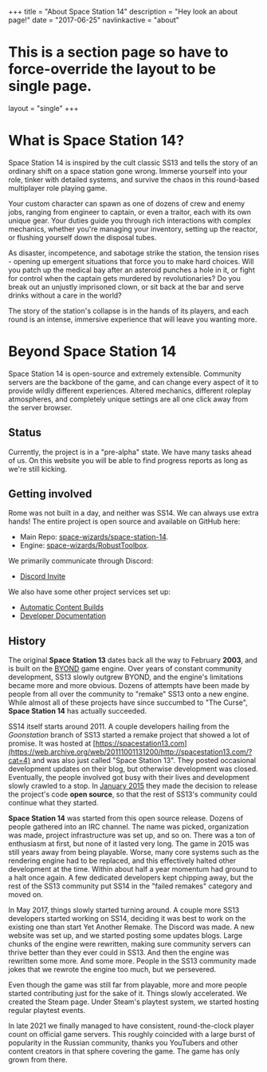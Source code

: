 +++
title = "About Space Station 14"
description = "Hey look an about page!"
date = "2017-06-25"
navlinkactive = "about"
# This is a section page so have to force-override the layout to be single page.
layout = "single"
+++

# What is Space Station 14?

Space Station 14 is inspired by the cult classic SS13 and tells the story of an ordinary shift on a space station gone wrong. Immerse yourself into your role, tinker with detailed systems, and survive the chaos in this round-based multiplayer role playing game.

Your custom character can spawn as one of dozens of crew and enemy jobs, ranging from engineer to captain, or even a traitor, each with its own unique gear. Your duties guide you through rich interactions with complex mechanics, whether you're managing your inventory, setting up the reactor, or flushing yourself down the disposal tubes.

As disaster, incompetence, and sabotage strike the station, the tension rises - opening up emergent situations that force you to make hard choices. Will you patch up the medical bay after an asteroid punches a hole in it, or fight for control when the captain gets murdered by revolutionaries? Do you break out an unjustly imprisoned clown, or sit back at the bar and serve drinks without a care in the world?

The story of the station's collapse is in the hands of its players, and each round is an intense, immersive experience that will leave you wanting more.

# Beyond Space Station 14

Space Station 14 is open-source and extremely extensible. Community servers are the backbone of the game, and can change every aspect of it to provide wildly different experiences. Altered mechanics, different roleplay atmospheres, and completely unique settings are all one click away from the server browser.

## Status

Currently, the project is in a "pre-alpha" state. We have many tasks ahead of us. On this website you will be able to find progress reports as long as we're still kicking.

## Getting involved

Rome was not built in a day, and neither was SS14. We can always use extra hands! The entire project is open source and available on GitHub here:

* Main Repo: [space-wizards/space-station-14](https://github.com/space-wizards/space-station-14).
* Engine: [space-wizards/RobustToolbox](https://github.com/space-wizards/RobustToolbox).

We primarily communicate through Discord:

* [Discord Invite](https://discord.ss14.io/)

We also have some other project services set up:

* [Automatic Content Builds](/about/nightlies)
* [Developer Documentation](https://docs.ss14.io)

## History

The original **Space Station 13** dates back all the way to February **2003**, and is built on the [BYOND](https://secure.byond.com/) game engine. Over years of constant community development, SS13 slowly outgrew BYOND, and the engine's limitations became more and more obvious. Dozens of attempts have been made by people from all over the community to "remake" SS13 onto a new engine. While almost all of these projects have since succumbed to "The Curse", **Space Station 14** has actually succeeded.

SS14 itself starts around 2011. A couple developers hailing from the *Goonstation* branch of SS13 started a remake project that showed a lot of promise. It was hosted at [https://spacestation13.com](https://web.archive.org/web/20111001131200/http://spacestation13.com/?cat=4) and was also just called "Space Station 13". They posted occasional development updates on their blog, but otherwise development was closed. Eventually, the people involved got busy with their lives and development slowly crawled to a stop. In [January 2015](https://web.archive.org/web/20151009091029/http://spacestation13.com/2015/01/open-sourced-ss13) they made the decision to release the project's code **open source**, so that the rest of SS13's community could continue what they started.

**Space Station 14** was started from this open source release. Dozens of people gathered into an IRC channel. The name was picked, organization was made, project infrastructure was set up, and so on. There was a ton of enthusiasm at first, but none of it lasted very long. The game in 2015 was still years away from being playable. Worse, many core systems such as the rendering engine had to be replaced, and this effectively halted other development at the time. Within about half a year momentum had ground to a halt once again. A few dedicated developers kept chipping away, but the rest of the SS13 community put SS14 in the "failed remakes" category and moved on.

In May 2017, things slowly started turning around. A couple more SS13 developers started working on SS14, deciding it was best to work on the existing one than start Yet Another Remake. The Discord was made. A new website was set up, and we started posting some updates blogs. Large chunks of the engine were rewritten, making sure community servers can thrive better than they ever could in SS13. And then the engine was rewritten some more. And some more. People in the SS13 community made jokes that we rewrote the engine too much, but we persevered.

Even though the game was still far from playable, more and more people started contributing just for the sake of it. Things slowly accelerated. We created the Steam page. Under Steam's playtest system, we started hosting regular playtest events.

In late 2021 we finally managed to have consistent, round-the-clock player count on official game servers. This roughly coincided with a large burst of popularity in the Russian community, thanks you YouTubers and other content creators in that sphere covering the game. The game has only grown from there.
